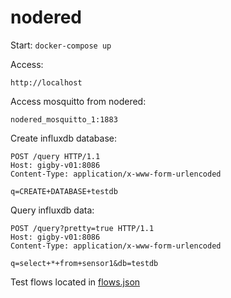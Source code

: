 # nodered

Start:
```docker-compose up```

Access:
```
http://localhost
```

Access mosquitto from nodered:
```
nodered_mosquitto_1:1883
```

Create influxdb database:
```
POST /query HTTP/1.1
Host: gigby-v01:8086
Content-Type: application/x-www-form-urlencoded

q=CREATE+DATABASE+testdb
```

Query influxdb data:
```
POST /query?pretty=true HTTP/1.1
Host: gigby-v01:8086
Content-Type: application/x-www-form-urlencoded

q=select+*+from+sensor1&db=testdb
```

Test flows located in [flows.json](../blob/master/flows.json)
